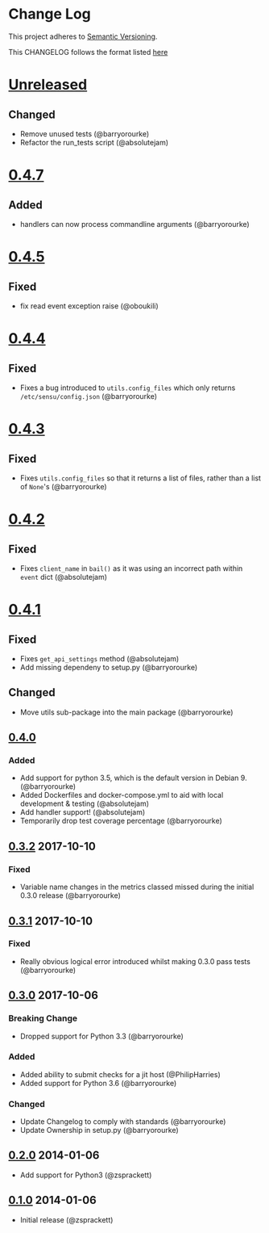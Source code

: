 # Change Log
This project adheres to [Semantic Versioning](http://semver.org/).

This CHANGELOG follows the format listed [here](https://github.com/sensu-plugins/community/blob/master/HOW_WE_CHANGELOG.md)

# [Unreleased]
## Changed
- Remove unused tests (@barryorourke)
- Refactor the run_tests script (@absolutejam)

# [0.4.7]
## Added
- handlers can now process commandline arguments (@barryorourke)

# [0.4.5]
## Fixed
- fix read event exception raise (@oboukili)

# [0.4.4]
## Fixed
- Fixes a bug introduced to `utils.config_files` which only returns `/etc/sensu/config.json` (@barryorourke)

# [0.4.3]
## Fixed
- Fixes `utils.config_files` so that it returns a list of files, rather than a list of `None`'s (@barryorourke)

# [0.4.2]
## Fixed
- Fixes `client_name` in `bail()` as it was using an incorrect path within `event` dict (@absolutejam)

# [0.4.1]
## Fixed
- Fixes `get_api_settings` method (@absolutejam)
- Add missing dependeny to setup.py (@barryorourke)

## Changed
- Move utils sub-package into the main package (@barryorourke)

## [0.4.0]
### Added
- Add support for python 3.5, which is the default version in Debian 9. (@barryorourke)
- Added Dockerfiles and docker-compose.yml to aid with local development & testing (@absolutejam)
- Add handler support! (@absolutejam)
- Temporarily drop test coverage percentage (@barryorourke)

## [0.3.2] 2017-10-10
### Fixed
- Variable name changes in the metrics classed missed during the initial 0.3.0 release (@barryorourke)

## [0.3.1] 2017-10-10
### Fixed
- Really obvious logical error introduced whilst making 0.3.0 pass tests (@barryorourke)

## [0.3.0] 2017-10-06
### Breaking Change
- Dropped support for Python 3.3 (@barryorourke)

### Added
- Added ability to submit checks for a jit host (@PhilipHarries)
- Added support for Python 3.6 (@barryorourke)

### Changed
- Update Changelog to comply with standards (@barryorourke)
- Update Ownership in setup.py (@barryorourke)

## [0.2.0] 2014-01-06
- Add support for Python3 (@zsprackett)

## [0.1.0] 2014-01-06
- Initial release (@zsprackett)

[Unreleased]: https://github.com/sensu-plugins/sensu-plugin-python/compare/0.4.7...HEAD
[0.4.7]: https://github.com/sensu-plugins/sensu-plugin-python/compare/0.4.6...0.4.7
[0.4.5]: https://github.com/sensu-plugins/sensu-plugin-python/compare/0.4.5...0.4.6
[0.4.4]: https://github.com/sensu-plugins/sensu-plugin-python/compare/0.4.4...0.4.5
[0.4.3]: https://github.com/sensu-plugins/sensu-plugin-python/compare/0.4.3...0.4.4
[0.4.2]: https://github.com/sensu-plugins/sensu-plugin-python/compare/0.4.2...0.4.3
[0.4.1]: https://github.com/sensu-plugins/sensu-plugin-python/compare/0.4.1...0.4.2
[0.4.1]: https://github.com/sensu-plugins/sensu-plugin-python/compare/0.4.0...0.4.1
[0.4.0]: https://github.com/sensu-plugins/sensu-plugin-python/compare/8920afcda62b34e9134ba9a816582dbf5f52806c...0.4.0
[0.3.2]: https://github.com/sensu-plugins/sensu-plugin-python/compare/40314082947208acf9ed7c6d6c321ea52a14e765...8920afcda62b34e9134ba9a816582dbf5f52806c
[0.3.1]: https://github.com/sensu-plugins/sensu-plugin-python/compare/2deaf3a34cd86afe13af9ab34aefd8056d284e85...40314082947208acf9ed7c6d6c321ea52a14e765
[0.3.0]: https://github.com/sensu-plugins/sensu-plugin-python/compare/1302599c366ce30e04119bbc7551a258b33a7eab...2deaf3a34cd86afe13af9ab34aefd8056d284e85
[0.2.0]: https://github.com/sensu-plugins/sensu-plugin-python/compare/7f3a6311771469ef1a38719a9dfb407f1ff43cf8...1302599c366ce30e04119bbc7551a258b33a7eab
[0.1.0]: https://github.com/sensu-plugins/sensu-plugin-python/commit/7f3a6311771469ef1a38719a9dfb407f1ff43cf8
